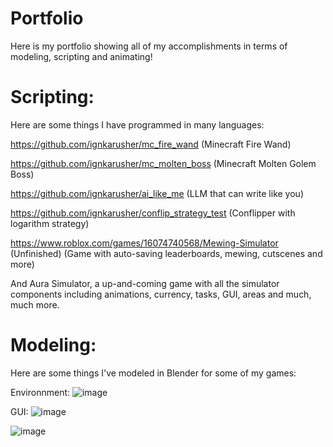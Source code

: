 # Portfolio
Here is my portfolio showing all of my accomplishments in terms of modeling, scripting and animating!

# Scripting:
Here are some things I have programmed in many languages:

https://github.com/ignkarusher/mc_fire_wand (Minecraft Fire Wand)

https://github.com/ignkarusher/mc_molten_boss (Minecraft Molten Golem Boss)

https://github.com/ignkarusher/ai_like_me (LLM that can write like you)

https://github.com/ignkarusher/conflip_strategy_test (Conflipper with logarithm strategy)

https://www.roblox.com/games/16074740568/Mewing-Simulator (Unfinished) (Game with auto-saving leaderboards, mewing, cutscenes and more)

And Aura Simulator, a up-and-coming game with all the simulator components including animations, currency, tasks, GUI, areas and much, much more.

# Modeling:
Here are some things I've modeled in Blender for some of my games:

Environnment:
![image](https://github.com/ignkarusher/Portfolio/assets/149895054/3648f499-c243-42d4-b81b-7913d9469b83)

GUI:
![image](https://github.com/ignkarusher/Portfolio/assets/149895054/571b0a0f-79c8-4648-ad06-7adeed15550c)

![image](https://github.com/ignkarusher/Portfolio/assets/149895054/204b272b-7b60-41dd-b89f-7b128314fc14)






